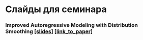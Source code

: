 # Слайды для семинара
### **Improved Autoregressive Modeling with Distribution Smoothing** [[slides]](./speech_1/speech_1.pdf) [[link_to_paper]](https://openreview.net/forum?id=rJA5Pz7lHKb) 
